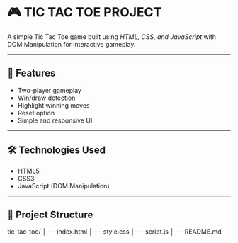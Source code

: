 # 🎮 TIC TAC TOE PROJECT  

A simple Tic Tac Toe game built using *HTML, CSS, and JavaScript* with DOM Manipulation for interactive gameplay.  

---

## 🚀 Features  
- Two-player gameplay  
- Win/draw detection  
- Highlight winning moves  
- Reset option  
- Simple and responsive UI  

---

## 🛠 Technologies Used  
- HTML5  
- CSS3  
- JavaScript (DOM Manipulation)  

---

## 📂 Project Structure
tic-tac-toe/
│── index.html
│── style.css
│── script.js
│── README.md
